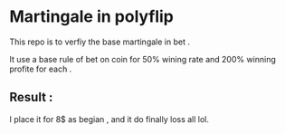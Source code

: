# Martingale in polyflip

This repo is to verfiy the base martingale in bet . 

It use a base rule of bet on coin for 50% wining rate and 200% winning profite for each . 

## Result :

I place it for 8$ as begian , and it do finally loss all lol.